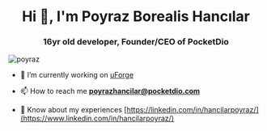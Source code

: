 <h1 align="center">Hi 👋, I'm Poyraz Borealis Hancılar</h1>
<h3 align="center">16yr old developer, Founder/CEO of PocketDio</h3>

<p align="left"> <img src="https://komarev.com/ghpvc/?username=poyraz&label=Profile%20views&color=0e75b6&style=flat" alt="poyraz" /> </p>

- 🔭 I’m currently working on [uForge](https://uforge.net)

- 📫 How to reach me **poyrazhancilar@pocketdio.com**

- 📄 Know about my experiences [https://linkedin.com/in/hancilarpoyraz/](https://www.linkedin.com/in/hancilarpoyraz/)
